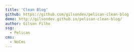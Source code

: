 ```yaml
---
title: 'Clean Blog'
github: https://github.com/gilsondev/pelican-clean-blog
demo: http://gilsondev.github.io/pelican-clean-blog/
author: Gilson Filho
ssg:
  - Pelican
cms:
  - NoCms
---
```

